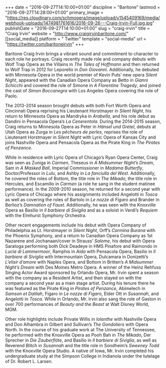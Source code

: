 +++
date = "2016-09-27T14:10:00+01:00"
discipline = "Baritone"
lastmod = "2016-09-27T14:28:00+01:00"
primary_image = "https://res.cloudinary.com/schmopera/image/upload/v1545409169/media/webhook-uploads/1474981761616/2016-09-26---Craig-Irvin-Full.jpg.jpg"
publishDate = "2016-09-27T14:10:00+01:00"
slug = "craig-irvin"
title = "Craig Irvin"
website = "http://www.craigirvinbaritone.com/"
[[social_media]]
platform = " Twitter"
template = "social-media"
url = "https://twitter.com/baritoneirvin"
+++

Baritone Craig Irvin brings a vibrant sound and commitment to character to each role he portrays.  Craig recently made role and company debuts with Wolf Trap Opera as the Villains in *The Tales of Hoffmann* and then returned to Wolf Trap in 2012 for Leporello in *Don Giovanni*. Additionally, he debuted with Minnesota Opera in the world premier of Kevin Puts’ new opera *Silent Night*, appeared with the Canadian Opera Company as Betto in *Gianni Schicchi* and covered the role of Simone in *A Florentine Tragedy*, and joined the cast of *Simon Boccanegra* with Los Angeles Opera covering the role of Paolo.  

The 2013-2014 season brought debuts with both Fort Worth Opera and Cincinnati Opera reprising his Lieutenant Horstmayer in *Silent Night*, his return to Minnesota Opera as Mandryka in *Arabella*, and his role debut as Dandini in Pensacola Opera’s *La Cenerentola*. During the 2014-2015 season, Craig returns to Minnesota Opera as Peter in *Hänsel und Gretel*, debuts at Utah Opera as Zurga in *Les pêcheurs de perles*, reprises the role of Lieutenant Horstmayer in *Silent Night* with Lyric Opera of Kansas City and joins Nashville Opera and Pensacola Opera as the Pirate King in *The Pirates of Penzance*.

While in residence with Lyric Opera of Chicago’s Ryan Opera Center, Craig was seen as Zuniga in *Carmen*, Theseus in *A Midsummer Night’s Dream*, Sam in *A Masked Ball*, Imperial Commissioner in *Madama Butterfly*, Doctor/Professor in *Lulu*, and Ashby in *La fanciulla del West*. Additionally, he covered the roles of Bottom, the title role in *The Mikado*, the title role in Hercules, and Escamillo in *Carmen* (a role he sang in the student matinee performance). In the 2009-2010 season, he returned for a second year with Lyric Opera of Chicago where his assignments included Angelotti in *Tosca* as well as covering the roles of Bartolo in *Le nozze di Figaro* and Brander in Berlioz’s *Damnation of Faust*. Additionally, he was seen with the Knoxville Opera as Basilio in *Il barbiere di Siviglia* and as a soloist in Verdi’s *Requiem* with the Elmhurst Symphony Orchestra.

Other recent engagements include his debut with Opera Company of Philadelphia as Lt. Horstmayer in *Silent Night*, Orff’s *Carmina Burana* with the Phoenix Symphony, and a return to Canadian Opera Company as 1st Nazarene and Jochanaan/cover in Strauss’ *Salome*, his debut with Opera Saratoga performing both Dick Deadeye in HMS Pinafore and Raimondo in *Lucia di Lammermoor*, Ramphis in *Aida* with Pensacola Opera, Basilio in *Il barbiere di Siviglia* with Intermountain Opera, Dulcamara in Donizetti’s *L’elisir d’amore* with Naples Opera, and Bottom in Britten’s *A Midsummer Night’s Dream* with Des Moines Metro Opera.  A winner of the Heinz Rehfuss Singing Actor Award sponsored by Orlando Opera, Mr. Irvin spent a season with the company as a Resident Artist, and then stayed on with the company a second year as a main stage artist.  During his tenure there he was featured as the Pirate King in *Pirates of Penzance*, Abimelech in *Samson et Dalilah*, Figaro in *Le nozze di Figaro*, Elder Ott in *Susannah*, and Angelotti in *Tosca*.  While in Orlando, Mr. Irvin also sang the role of Gaston in over 700 performances of *Beauty and the Beast* at Walt Disney World, MGM.

Other role highlights include Private Willis in *Iolanthe* with Nashville Opera and Don Alhambra in Gilbert and Sullivan’s *The Gondoliers* with Opera North.  In the course of his graduate work at The University of Tennessee, he performed with the Knoxville Opera as Pooh Bah in *The Mikado*, Der Sprecher in *Die Zauberflöte*, and Basilio in *Il barbiere di Siviglia*, as well as Reverend Blitch in *Susannah* and the title role in Sondheim’s *Sweeney Todd* with the Knoxville Opera Studio.  A native of Iowa, Mr. Irvin completed his undergraduate study at the Simpson College in Indianola under the tutelage of Dr. Robert L. Larsen.
